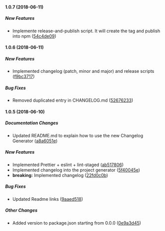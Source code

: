 #### 1.0.7 (2018-06-11)

##### New Features

*  Implemente release-and-publish script. It will create the tag and publish into npm ([54c4de09](https://github.com/AnalyticsFire/generator-create-next-app-reloaded/commit/54c4de09f4be87136213d5a08268e2ec94700074))

#### 1.0.6 (2018-06-11)

##### New Features

*  Implemented changelog (patch, minor and major) and release scripts ([f9bc3717](https://github.com/AnalyticsFire/generator-create-next-app-reloaded/commit/f9bc371706f82362136463867d805b7ed57f8772))

##### Bug Fixes

*  Removed duplicated entry in CHANGELOG.md ([52676233](https://github.com/AnalyticsFire/generator-create-next-app-reloaded/commit/526762337459730997572082c28c56905d789cdd))

#### 1.0.5 (2018-06-10)

##### Documentation Changes

*  Updated README.md to explain how to use the new Changelog Generator ([a8a6051e](https://github.com/AnalyticsFire/generator-create-next-app-reloaded/commit/a8a6051e729ba737a85a821eb745df13772fe487))

##### New Features

*  Implemented Prettier + eslint + lint-staged ([ab517806](https://github.com/AnalyticsFire/generator-create-next-app-reloaded/commit/ab51780623b1a3a7c57d83c69e2a95ffcc7a4fc6))
*  Implemented changelog into the project generator ([5f40045e](https://github.com/AnalyticsFire/generator-create-next-app-reloaded/commit/5f40045e478611dc654c98d3cac4ce945f33cb34))
* **breaking:**  Implemented changelog ([22fd0c0b](https://github.com/AnalyticsFire/generator-create-next-app-reloaded/commit/22fd0c0b37d1a82e72b371200e0bdaf412308f5f))

##### Bug Fixes

*  Updated Readme links ([9aaed518](https://github.com/AnalyticsFire/generator-create-next-app-reloaded/commit/9aaed5182fe845a1bd1df1759eee0d36b673f276))

##### Other Changes

*  Added version to package.json starting from 0.0.0 ([0e9a3d45](https://github.com/AnalyticsFire/generator-create-next-app-reloaded/commit/0e9a3d456a70a9fa98684013ea06951c9669c11e))

